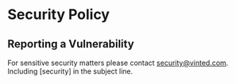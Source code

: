 # Security Policy

## Reporting a Vulnerability

For sensitive security matters please contact security@vinted.com. Including [security] in the subject line.
